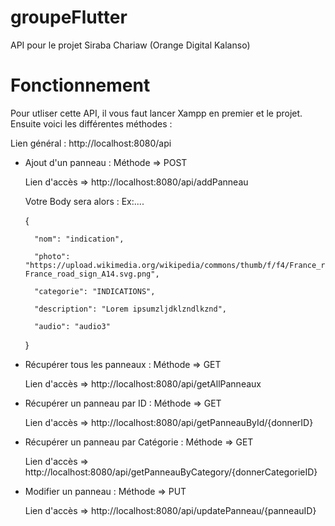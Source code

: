 # groupeFlutter

API pour le projet Siraba Chariaw (Orange Digital Kalanso)
# Fonctionnement
Pour utliser cette API, il vous faut lancer Xampp en premier et le projet.
Ensuite voici les différentes méthodes :

Lien général : http://localhost:8080/api

  - Ajout d'un panneau : Méthode => POST
  
    Lien d'accès => http://localhost:8080/api/addPanneau
    
    Votre Body sera alors : Ex:....
    
    
      {

          "nom": "indication",

          "photo": "https://upload.wikimedia.org/wikipedia/commons/thumb/f/f4/France_road_sign_A14.svg/1200px-France_road_sign_A14.svg.png",

          "categorie": "INDICATIONS",

          "description": "Lorem ipsumzljdklzndlkznd",

          "audio": "audio3"

      }
    
  - Récupérer tous les panneaux : Méthode => GET
  
    Lien d'accès => http://localhost:8080/api/getAllPanneaux
    
  - Récupérer un panneau par ID : Méthode => GET
  
    Lien d'accès => http://localhost:8080/api/getPanneauById/{donnerID}
    
  - Récupérer un panneau par Catégorie : Méthode => GET
  
    Lien d'accès => http://localhost:8080/api/getPanneauByCategory/{donnerCategorieID}
    
  - Modifier un panneau : Méthode => PUT
  
    Lien d'accès => http://localhost:8080/api/updatePanneau/{panneauID}

